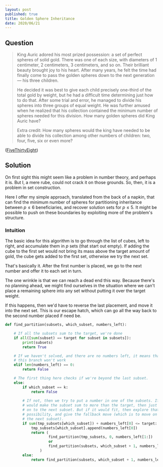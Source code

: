 ```yaml
---
layout: post
published: true
title: Golden Sphere Inheritance
date: 2020/06/21
---
```


## Question

>King Auric adored his most prized possession: a set of perfect spheres of solid gold. There was one of each size, with diameters of 1 centimeter, 2 centimeters, 3 centimeters, and so on. Their brilliant beauty brought joy to his heart. After many years, he felt the time had finally come to pass the golden spheres down to the next generation — his three children.
>
>He decided it was best to give each child precisely one-third of the total gold by weight, but he had a difficult time determining just how to do that. After some trial and error, he managed to divide his spheres into three groups of equal weight. He was further amused when he realized that his collection contained the minimum number of spheres needed for this division. How many golden spheres did King Auric have?
>
>Extra credit: How many spheres would the king have needed to be able to divide his collection among other numbers of children: two, four, five, six or even more?

<!--more-->

([FiveThirtyEight](https://fivethirtyeight.com/features/can-you-flip-the-magic-coin/))

## Solution

On first sight this might seem like a problem in number theory, and perhaps it is. But I, a mere rube, could not crack it on those grounds. So, then, it is a problem in set construction. 

Here I offer my simple approach, translated from the back of a napkin, that can find the minimum number of spheres for partitioning inheritance between $p \leq 6$ beneficiaries, and recover solution sets for $p \leq 5.$ It might be possible to push on these boundaries by exploiting more of the problem's structure.

### Intuition

The basic idea for this algorithm is to go through the list of cubes, left to right, and accumulate them in $p$ sets (that start out empty). If adding the cube to the first set would not bring its mass above the target amount of gold, the cube gets added to the first set, otherwise we try the next set. 

That's basically it. After the first number is placed, we go to the next number and offer it to each set in turn. 

The one wrinkle is that we can reach a dead end this way. Because there's no planning ahead, we might find ourselves in the situation where we can't place a remaining sphere into any set without putting it over the target weight. 

If this happens, then we'd have to reverse the last placement, and move it into the next set. This is our escape hatch, which can go all the way back to the second number placed if need be.

```python
def find_partition(subsets, which_subset, numbers_left):

    # If all the subsets sum to the target, we're done
    if all([sum(subset) == target for subset in subsets]):
        print(subsets)
        return True

    # If we haven't solved, and there are no numbers left, it means that 
    # this branch won't work
    elif len(numbers_left) == 0:
        return False

    # The first thing here checks if we're beyond the last subset. 
    else:
        if which_subset == k:
            return False
        
        # If not, then we try to put a number in one of the subsets. If it 
        # would make the subset sum to more than the target, then just move
        # on to the next subset. But if it would fit, then explore that 
        # possibility, and give the fallback move (which is to move on to 
        # the next subset).
        if sum(tmp_subsets[which_subset]) + numbers_left[0] <= target:
            tmp_subsets[which_subset].append(numbers_left[0])
            return (
                    find_partition(tmp_subsets, 0, numbers_left[1:]) 
                    or 
                    find_partition(subsets, which_subset + 1, numbers_left)
                )
        else:
            return find_partition(subsets, which_subset + 1, numbers_left)
```

<br>
